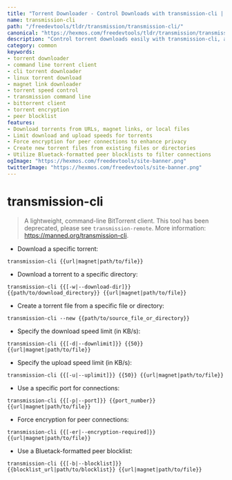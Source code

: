 ```yaml
---
title: "Torrent Downloader - Control Downloads with transmission-cli | Online Free DevTools by Hexmos"
name: transmission-cli
path: "/freedevtools/tldr/transmission/transmission-cli/"
canonical: "https://hexmos.com/freedevtools/tldr/transmission/transmission-cli/"
description: "Control torrent downloads easily with transmission-cli, a lightweight command-line BitTorrent client. Manage download speed and encryption. Free online tool, no registration required."
category: common
keywords:
- torrent downloader
- command line torrent client
- cli torrent downloader
- linux torrent download
- magnet link downloader
- torrent speed control
- transmission command line
- bittorrent client
- torrent encryption
- peer blocklist
features:
- Download torrents from URLs, magnet links, or local files
- Limit download and upload speeds for torrents
- Force encryption for peer connections to enhance privacy
- Create new torrent files from existing files or directories
- Utilize Bluetack-formatted peer blocklists to filter connections
ogImage: "https://hexmos.com/freedevtools/site-banner.png"
twitterImage: "https://hexmos.com/freedevtools/site-banner.png"
---
```


# transmission-cli

> A lightweight, command-line BitTorrent client.
> This tool has been deprecated, please see `transmission-remote`.
> More information: <https://manned.org/transmission-cli>.

- Download a specific torrent:

`transmission-cli {{url|magnet|path/to/file}}`

- Download a torrent to a specific directory:

`transmission-cli {{[-w|--download-dir]}} {{path/to/download_directory}} {{url|magnet|path/to/file}}`

- Create a torrent file from a specific file or directory:

`transmission-cli --new {{path/to/source_file_or_directory}}`

- Specify the download speed limit (in KB/s):

`transmission-cli {{[-d|--downlimit]}} {{50}} {{url|magnet|path/to/file}}`

- Specify the upload speed limit (in KB/s):

`transmission-cli {{[-u|--uplimit]}} {{50}} {{url|magnet|path/to/file}}`

- Use a specific port for connections:

`transmission-cli {{[-p|--port]}} {{port_number}} {{url|magnet|path/to/file}}`

- Force encryption for peer connections:

`transmission-cli {{[-er|--encryption-required]}} {{url|magnet|path/to/file}}`

- Use a Bluetack-formatted peer blocklist:

`transmission-cli {{[-b|--blocklist]}} {{blocklist_url|path/to/blocklist}} {{url|magnet|path/to/file}}`
